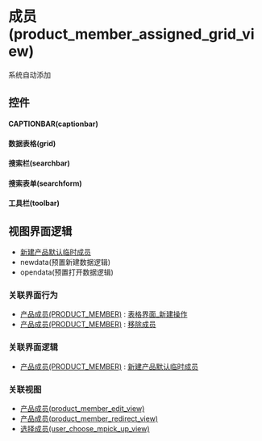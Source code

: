 # 成员(product_member_assigned_grid_view)  <!-- {docsify-ignore-all} -->


系统自动添加



## 控件
#### CAPTIONBAR(captionbar)
#### 数据表格(grid)
#### 搜索栏(searchbar)
#### 搜索表单(searchform)
#### 工具栏(toolbar)

## 视图界面逻辑
  * [新建产品默认临时成员](module/ProdMgmt/product_member/uilogic/create_default_temp_members)
  * newdata(预置新建数据逻辑)
  * opendata(预置打开数据逻辑)


### 关联界面行为
  * [产品成员(PRODUCT_MEMBER)](module/ProdMgmt/product_member) : [表格界面_新建操作](module/ProdMgmt/product_member#界面行为)
  * [产品成员(PRODUCT_MEMBER)](module/ProdMgmt/product_member) : [移除成员](module/ProdMgmt/product_member#界面行为)

### 关联界面逻辑
  * [产品成员(PRODUCT_MEMBER)](module/ProdMgmt/product_member) : [新建产品默认临时成员](module/ProdMgmt/product_member/uilogic/create_default_temp_members)

### 关联视图
  * [产品成员(product_member_edit_view)](app/view/product_member_edit_view)
  * [产品成员(product_member_redirect_view)](app/view/product_member_redirect_view)
  * [选择成员(user_choose_mpick_up_view)](app/view/user_choose_mpick_up_view)

<script>
 const { createApp } = Vue
  createApp({
    data() {
      return {

      }
    }
  }).use(ElementPlus).mount('#app')
</script>